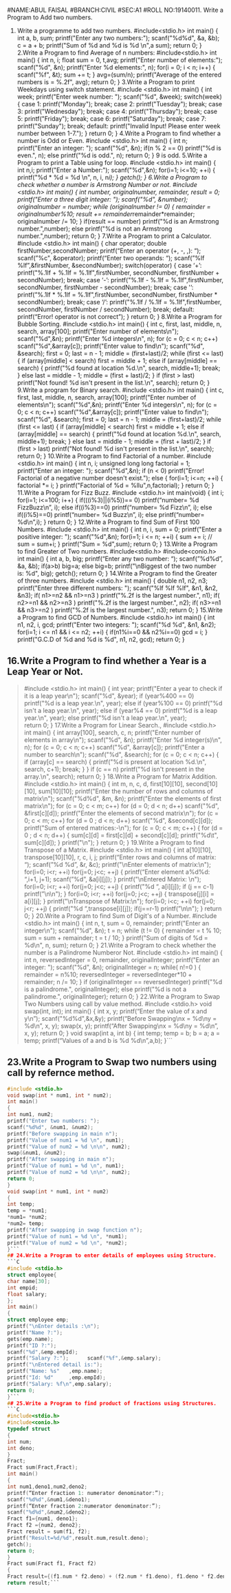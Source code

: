 #NAME:ABUL FAISAL
#BRANCH:CIVIL
#SEC:A1
#ROLL NO:19140011. Write a Program to Add two numbers.
1. Write a programme to add two numbers.
#include<stdio.h>
int main()
{
   int a, b, sum;
      printf("Enter any two numbers:");
   scanf("%d%d", &a, &b);
   c = a + b;
   printf("Sum of %d and %d is %d \n",a sum);
   return 0;
}
2.Write a Program to find Average of n numbers:
#include<stdio.h>
 int main()
{
    int n, i;
    float sum = 0, t,avg;
    printf("Enter number of elements:");
    scanf("%d", &n);
    printf("Enter %d elements:", n);
    for(i = 0; i < n; i++)
    {
        scanf("%f", &t);
        sum += t;
    }
    avg=(sum/n);
    printf("Average of the entered numbers is =  %.2f", avg);
    return 0;
}
3.Write a Program to print Weekdays using switch statement.
#include <stdio.h>
 int main()
{
 int week;
 printf("Enter week number: ");
 scanf("%d", &week);
 switch(week)
{
    case 1: 
        printf("Monday");
        break;
    case 2: 
        printf("Tuesday");
        break;
    case 3: 
        printf("Wednesday");
        break;
    case 4: 
        printf("Thursday");
        break;
    case 5: 
        printf("Friday");
        break;
    case 6: 
        printf("Saturday");
        break;
    case 7: 
        printf("Sunday");
        break;
    default: 
        printf("Invalid Input! Please enter week number between 1-7.");
}
return 0;
}
4.Write a Program to find whether a number is Odd or Even.
#include <stdio.h>
int main()
{
    int n;
    printf("Enter an integer: ");
    scanf("%d", &n);
    if(n % 2 == 0)
        printf("%d is even.", n);
    else
        printf("%d is odd.", n);
    return 0;
}
9 is odd.
5.Write a Program to print a Table using for loop.
#include <stdio.h>
int main()
{
   int n,i;
   printf("Enter a Number:");
   scanf("%d",&n);
   for(i=1; i<=10; ++i)
{
        printf("%d * %d = %d \n", n, i, n*i);
}
    getch();
}
6.Write a Program to check whether a number is Armstrong Number or not.
#include <stdio.h>
int main()
{
    int number, originalnumber, remainder, result = 0;
    printf("Enter a three digit integer: ");
    scanf("%d", &number);
    originalnumber = number;
    while (originalnumber != 0)
    {
        remainder = originalnumber%10;
        result += remainder*remainder*remainder;
        originalnumber /= 10;
    }
    if(result == number)
        printf("%d is an Armstrong number.",number);
    else
        printf("%d is not an Armstrong number.",number);
    return 0;
}
7.Write a Program to print a Calculator.
#include <stdio.h>
int main() {
char operator;
double firstNumber,secondNumber;
printf(“Enter an operator (+, -, ,): “);
scanf(”%c", &operator);
printf(“Enter two operands: “);
scanf(”%lf %lf”,&firstNumber, &secondNumber);
switch(operator)
{
case ‘+’:
printf("%.1lf + %.1lf = %.1lf",firstNumber, secondNumber, firstNumber + secondNumber);
break;
case ‘-’:
printf("%.1lf - %.1lf = %.1lf",firstNumber, secondNumber, firstNumber - secondNumber);
break;
case '’:
printf(”%.1lf * %.1lf = %.1lf",firstNumber, secondNumber, firstNumber * secondNumber);
break;
case ‘/’:
printf("%.1lf / %.1lf = %.1lf",firstNumber, secondNumber, firstNumber / secondNumber);
break;
default:
printf(“Error! operator is not correct”);
}
return 0;
}
8.Write a Program for Bubble Sorting.
#include <stdio.h>
 int main()
{
   int c, first, last, middle, n, search, array[100];
   printf("Enter number of elements\n");
   scanf("%d",&n);
   printf("Enter %d integers\n", n);
   for (c = 0; c < n; c++)
   scanf("%d",&array[c]);
   printf("Enter value to find\n");
   scanf("%d", &search);
   first = 0;
   last = n - 1;
   middle = (first+last)/2;
   while (first <= last) 
{
   if (array[middle] < search)
         first = middle + 1;
         else if (array[middle] == search) {
         printf("%d found at location %d.\n", search, middle+1);
         break;
      }
      else
         last = middle - 1;
 middle = (first + last)/2;
   }
   if (first > last)
      printf("Not found! %d isn't present in the list.\n", search);
   return 0;
}
9.Write a program for Binary search.
#include <stdio.h>
 int main()
{
   int c, first, last, middle, n, search, array[100];
   printf("Enter number of elements\n");
   scanf("%d",&n);
   printf("Enter %d integers\n", n);
   for (c = 0; c < n; c++)
   scanf("%d",&array[c]);
   printf("Enter value to find\n");
   scanf("%d", &search);
   first = 0;
   last = n - 1;
   middle = (first+last)/2;
   while (first <= last) {
      if (array[middle] < search)
         first = middle + 1;
      else if (array[middle] == search) 
      {
      printf("%d found at location %d.\n", search, middle+1);
         break;
      }
      else
         last = middle - 1;
   middle = (first + last)/2;
   }
   if (first > last)
      printf("Not found! %d isn't present in the list.\n", search);
 return 0;
}
10.Write a Program to find Factorial of a number.
#include <stdio.h>
int main()
{
    int n, i;
    unsigned long long factorial = 1;
    printf("Enter an integer: ");
    scanf("%d",&n);
     if (n < 0)
        printf("Error! Factorial of a negative number doesn't exist.");
    else
    {
        for(i=1; i<=n; ++i)
        {
            factorial *= i; 
        }
        printf("Factorial of %d = %llu",n,factorial);
    }
    return 0;
}
11.Write a Program for Fizz Buzz.
#include <stdio.h>
int main(void)
{
int i;
for(i=1; i<=100; i++)
{
if(((i%3)||(i%5))== 0)
printf(“number= %d FizzBuzz\n”, i);
else if((i%3)==0)
printf(“number= %d Fizz\n”, i);
else if((i%5)==0)
printf(“number= %d Buzz\n”, i);
else
printf(“number= %d\n”,i);
}
return 0;
}
12.Write a Program to find Sum of First 100 Numbers.
#include <stdio.h>
int main()
{
    int n, i, sum = 0;
    printf("Enter a positive integer: ");
    scanf("%d",&n);
    for(i=1; i <= n; ++i)
    {
        sum += i;   // sum = sum+i;
    }
    printf("Sum = %d",sum);
    return 0;
}
13.Write a Program to find Greater of Two numbers.
#include<stdio.h>
#include<conio.h>
int main()
{
int a, b, big;
printf(“Enter any two number: “);
scanf(”%d%d”, &a, &b);
if(a>b)
big=a;
else
big=b;
printf("\nBiggest of the two number is: %d", big);
getch();
return 0;
}
14.Write a Program to find the Greater of three numbers.
#include <stdio.h>
int main()
{
    double n1, n2, n3;
    printf("Enter three different numbers: ");
    scanf("%lf %lf %lf", &n1, &n2, &n3);
    if( n1>=n2 && n1>=n3 )
        printf("%.2f is the largest number.", n1);
    if( n2>=n1 && n2>=n3 )
        printf("%.2f is the largest number.", n2);
    if( n3>=n1 && n3>=n2 )
        printf("%.2f is the largest number.", n3);
    return 0;
}
15.Write a Program to find GCD of Numbers.
#include <stdio.h>
int main()
{
    int n1, n2, i, gcd;
    printf("Enter two integers: ");
    scanf("%d %d", &n1, &n2);
    for(i=1; i <= n1 && i <= n2; ++i)
    {
    if(n1%i==0 && n2%i==0)
            gcd = i;
    }
    printf("G.C.D of %d and %d is %d", n1, n2, gcd);
    return 0;
}
## 16.Write a Program to find whether a Year is a Leap Year or Not.
>#include <stdio.h>
 int main()
{
  int year;
  printf("Enter a year to check if it is a leap year\n");
  scanf("%d", &year);
  if (year%400 == 0)
  printf("%d is a leap year.\n", year);
  else if (year%100 == 0)
  printf("%d isn't a leap year.\n", year);
  else if (year%4 == 0)
  printf("%d is a leap year.\n", year);
  else
   printf("%d isn't a leap year.\n", year);  
   return 0;
}
17.Write a Program for Linear Search.,
#include <stdio.h>
 int main()
{
  int array[100], search, c, n;
  printf("Enter number of elements in array\n");
  scanf("%d", &n);
  printf("Enter %d integer(s)\n", n);
  for (c = 0; c < n; c++)
  scanf("%d", &array[c]);
  printf("Enter a number to search\n");
  scanf("%d", &search);
  for (c = 0; c < n; c++)
  {
  if (array[c] == search)
  {
  printf("%d is present at location %d.\n", search, c+1);
      break;
    }
  }
  if (c == n)
    printf("%d isn't present in the array.\n", search);
 return 0;
}
18.Write a Program for Matrix Addition.
#include <stdio.h>
int main()
{
   int m, n, c, d, first[10][10], second[10][10], sum[10][10];
   printf("Enter the number of rows and columns of matrix\n");
   scanf("%d%d", &m, &n);
   printf("Enter the elements of first matrix\n");
   for (c = 0; c < m; c++)
      for (d = 0; d < n; d++)
         scanf("%d", &first[c][d]);
   printf("Enter the elements of second matrix\n");
   for (c = 0; c < m; c++)
      for (d = 0 ; d < n; d++)
         scanf("%d", &second[c][d]);
     printf("Sum of entered matrices:-\n");
   for (c = 0; c < m; c++) {
      for (d = 0 ; d < n; d++) {
         sum[c][d] = first[c][d] + second[c][d];
         printf("%d\t", sum[c][d]);
      }
      printf("\n");
   }
 return 0;
}
19.Write a Program to find Transpose of a Matrix.
#include <stdio.h>
int main()
{
int a[10][10], transpose[10][10], r, c, i, j;
printf(“Enter rows and columns of matrix: “);
scanf(”%d %d”, &r, &c);
printf("\nEnter elements of matrix:\n");
for(i=0; i<r; ++i)
for(j=0; j<c; ++j)
{
printf(“Enter element a%d%d: “,i+1, j+1);
scanf(”%d”, &a[i][j]);
}
printf("\nEntered Matrix: \n");
for(i=0; i<r; ++i)
for(j=0; j<c; ++j)
{
printf("%d “, a[i][j]);
if (j == c-1)
printf(”\n\n");
}
for(i=0; i<r; ++i)
for(j=0; j<c; ++j)
{
transpose[j][i] = a[i][j];
}
printf("\nTranspose of Matrix:\n");
for(i=0; i<c; ++i)
for(j=0; j<r; ++j)
{
printf("%d “,transpose[i][j]);
if(j==r-1)
printf(”\n\n");
}
return 0;
}
20.Write a Program to find Sum of Digit's of a Number.
#include <stdio.h>
 int main()
{
   int n, t, sum = 0, remainder;
   printf("Enter an integer\n");
   scanf("%d", &n);
   t = n;
   while (t != 0)
   {
      remainder = t % 10;
      sum       = sum + remainder;
      t         = t / 10;
   }
   printf("Sum of digits of %d = %d\n", n, sum);
   return 0;
}
21.Write a Program to check whether the number is a Palindrome Numberor Not.
#include <stdio.h>
int main()
{
   int n, reversedInteger = 0, remainder, originalInteger;
   printf("Enter an integer: ");
   scanf("%d", &n);
   originalInteger = n;
   while( n!=0 )
   {
       remainder = n%10;
       reversedInteger = reversedInteger*10 + remainder;
       n /= 10;
   }
     if (originalInteger == reversedInteger)
       printf("%d is a palindrome.", originalInteger);
   else
       printf("%d is not a palindrome.", originalInteger);
     return 0;
}
22.Write a Program to Swap Two Numbers using call by value method.
#include <stdio.h>
void swap(int, int);
int main()
{
int x, y;
printf(“Enter the value of x and y\n”);
scanf("%d%d",&x,&y);
printf(“Before Swapping\nx = %d\ny = %d\n”, x, y);
swap(x, y);
printf(“After Swapping\nx = %d\ny = %d\n”, x, y);
return 0;
}
void swap(int a, int b)
{
int temp;
temp = b;
b = a;
a = temp;
printf(“Values of a and b is %d %d\n”,a,b);
}```
## 23.Write a Program to Swap two numbers using call by refernce method.
```C
#include <stdio.h>
void swap(int * num1, int * num2);
int main()
{
int num1, num2;
printf("Enter two numbers: ");
scanf("%d%d", &num1, &num2);
printf("Before swapping in main n");
printf("Value of num1 = %d \n", num1);
printf("Value of num2 = %d \n\n", num2);
swap(&num1, &num2);
printf("After swapping in main n");
printf("Value of num1 = %d \n", num1);
printf("Value of num2 = %d \n\n", num2);
return 0;
}
void swap(int * num1, int * num2)
{
int temp;
temp = *num1;
*num1= *num2;
*num2= temp;
printf("After swapping in swap function n");
printf("Value of num1 = %d \n", *num1);
printf("Value of num2 = %d \n", *num2);
}```
## 24.Write a Program to enter details of employees using Structure.
```C
#include <stdio.h>
struct employee{
char name[30];
int empid;
float salary;
};
int main()
{
struct employee emp;
printf("\nEnter details :\n");
printf("Name ?:");
gets(emp.name);
printf("ID ?:");
scanf("%d",&emp.empId);
printf("Salary ?:");      scanf("%f",&emp.salary);
printf("\nEntered detail is:");
printf("Name: %s"   ,emp.name);
printf("Id: %d"     ,emp.empId);
printf("Salary: %f\n",emp.salary);
return 0;
}```
## 25.Write a Program to find product of fractions using Structures.
```C
#include<stdio.h>
#include<conio.h>
typedef struct
{
int num;
int deno;
}
Fract;
Fract sum(Fract,Fract);
int main()
{
int num1,deno1,num2,deno2;
printf(“Enter fraction 1: numerator denominator:”);
scanf("%d%d",&num1,&deno1);
printf(“Enter fraction 2:numerator denominator:”);
scanf("%d%d",&num2,&deno2);
Fract f1={num1, deno1};
Fract f2 ={num2, deno2};
Fract result = sum(f1, f2);
printf("Result=%d/%d",result.num,result.deno);
getch();
return 0;
}
Fract sum(Fract f1, Fract f2)
{
Fract result={(f1.num * f2.deno) + (f2.num * f1.deno), f1.deno * f2.deno};
return result;```

